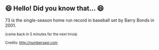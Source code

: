 ## 😄 Hello! Did you know that... 😄
73 is the single-season home run record in baseball set by Barry Bonds in 2001.

<sup>(come back in 5 minutes for the next trivia)</sup>


<sup>Credits: http://numbersapi.com</sup>
